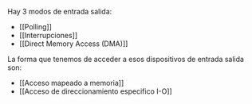 Hay 3 modos de entrada salida:
- [[Polling]]
- [[Interrupciones]]
- [[Direct Memory Access (DMA)]]

La forma que tenemos de acceder a esos dispositivos de entrada salida son:
- [[Acceso mapeado a memoria]]
- [[Acceso de direccionamiento especifico I-O]]